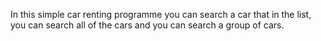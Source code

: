 In this simple car renting programme you can search a car that in the list, you can search all of the cars and you can search a group of cars.
